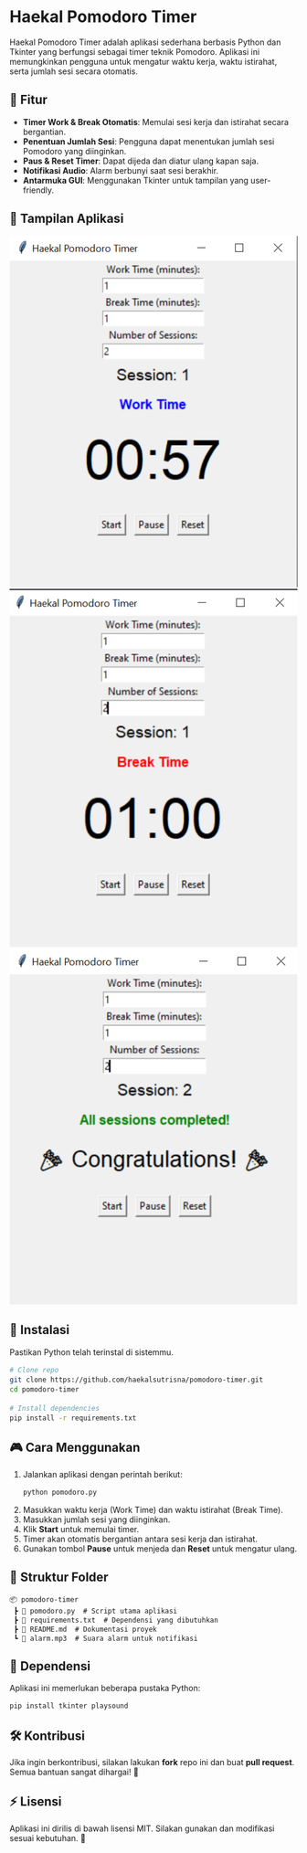 # Haekal Pomodoro Timer

Haekal Pomodoro Timer adalah aplikasi sederhana berbasis Python dan Tkinter yang berfungsi sebagai timer teknik Pomodoro. Aplikasi ini memungkinkan pengguna untuk mengatur waktu kerja, waktu istirahat, serta jumlah sesi secara otomatis.

## 🚀 Fitur

- **Timer Work & Break Otomatis**: Memulai sesi kerja dan istirahat secara bergantian.
- **Penentuan Jumlah Sesi**: Pengguna dapat menentukan jumlah sesi Pomodoro yang diinginkan.
- **Paus & Reset Timer**: Dapat dijeda dan diatur ulang kapan saja.
- **Notifikasi Audio**: Alarm berbunyi saat sesi berakhir.
- **Antarmuka GUI**: Menggunakan Tkinter untuk tampilan yang user-friendly.

## 📸 Tampilan Aplikasi

![alt text](image.png)
![alt text](image-1.png)
![alt text](image-2.png)

## 🔧 Instalasi

Pastikan Python telah terinstal di sistemmu.

```bash
# Clone repo
git clone https://github.com/haekalsutrisna/pomodoro-timer.git
cd pomodoro-timer

# Install dependencies
pip install -r requirements.txt
```

## 🎮 Cara Menggunakan

1. Jalankan aplikasi dengan perintah berikut:
   ```bash
   python pomodoro.py
   ```
2. Masukkan waktu kerja (Work Time) dan waktu istirahat (Break Time).
3. Masukkan jumlah sesi yang diinginkan.
4. Klik **Start** untuk memulai timer.
5. Timer akan otomatis bergantian antara sesi kerja dan istirahat.
6. Gunakan tombol **Pause** untuk menjeda dan **Reset** untuk mengatur ulang.

## 📂 Struktur Folder

```
📦 pomodoro-timer
 ┣ 📜 pomodoro.py  # Script utama aplikasi
 ┣ 📜 requirements.txt  # Dependensi yang dibutuhkan
 ┣ 📜 README.md  # Dokumentasi proyek
 ┗ 📜 alarm.mp3  # Suara alarm untuk notifikasi
```

## 📌 Dependensi

Aplikasi ini memerlukan beberapa pustaka Python:

```bash
pip install tkinter playsound
```

## 🛠 Kontribusi

Jika ingin berkontribusi, silakan lakukan **fork** repo ini dan buat **pull request**. Semua bantuan sangat dihargai! 🎉

## ⚡ Lisensi

Aplikasi ini dirilis di bawah lisensi MIT. Silakan gunakan dan modifikasi sesuai kebutuhan. 🚀
